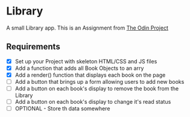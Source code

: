# Library
A small Library app.
This is an Assignment from [The Odin Project](https://www.theodinproject.com/courses/javascript/lessons/library)

## Requirements
- [x] Set up your Project with skeleton HTML/CSS and JS files
- [x] Add a function that adds all Book Objects to an arry
- [x] Add a render() function that displays each book on the page
- [ ] Add a button that brings up a form allowing users to add new books
- [ ] Add a button on each book's display to remove the book from the Library
- [ ] Add a button on each book's display to change it's read status
- [ ] OPTIONAL - Store th data somewhere

